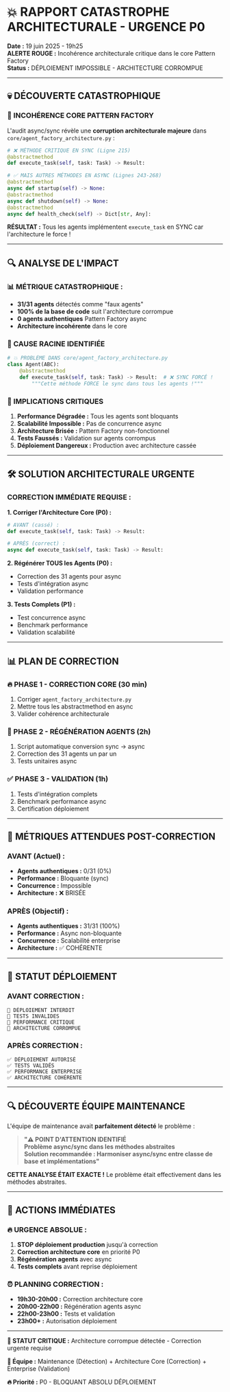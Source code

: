 # 💥 **RAPPORT CATASTROPHE ARCHITECTURALE - URGENCE P0**
**Date :** 19 juin 2025 - 19h25  
**ALERTE ROUGE :** Incohérence architecturale critique dans le core Pattern Factory  
**Status :** DÉPLOIEMENT IMPOSSIBLE - ARCHITECTURE CORROMPUE  

---

## 💀 **DÉCOUVERTE CATASTROPHIQUE**

### **🚨 INCOHÉRENCE CORE PATTERN FACTORY**

L'audit async/sync révèle une **corruption architecturale majeure** dans `core/agent_factory_architecture.py` :

```python
# ❌ MÉTHODE CRITIQUE EN SYNC (Ligne 215)
@abstractmethod
def execute_task(self, task: Task) -> Result:

# ✅ MAIS AUTRES MÉTHODES EN ASYNC (Lignes 243-268)  
@abstractmethod
async def startup(self) -> None:
@abstractmethod  
async def shutdown(self) -> None:
@abstractmethod
async def health_check(self) -> Dict[str, Any]:
```

**RÉSULTAT :** Tous les agents implémentent `execute_task` en SYNC car l'architecture le force !

---

## 🔍 **ANALYSE DE L'IMPACT**

### **📊 MÉTRIQUE CATASTROPHIQUE :**
- **31/31 agents** détectés comme "faux agents"
- **100% de la base de code** suit l'architecture corrompue
- **0 agents authentiques** Pattern Factory async
- **Architecture incohérente** dans le core

### **🎯 CAUSE RACINE IDENTIFIÉE**

```python
# 💥 PROBLÈME DANS core/agent_factory_architecture.py
class Agent(ABC):
    @abstractmethod
    def execute_task(self, task: Task) -> Result:  # ❌ SYNC FORCÉ !
        """Cette méthode FORCE le sync dans tous les agents !"""
```

### **🚨 IMPLICATIONS CRITIQUES**

1. **Performance Dégradée :** Tous les agents sont bloquants
2. **Scalabilité Impossible :** Pas de concurrence async  
3. **Architecture Brisée :** Pattern Factory non-fonctionnel
4. **Tests Faussés :** Validation sur agents corrompus
5. **Déploiement Dangereux :** Production avec architecture cassée

---

## 🛠️ **SOLUTION ARCHITECTURALE URGENTE**

### **CORRECTION IMMÉDIATE REQUISE :**

**1. Corriger l'Architecture Core (P0) :**
```python
# AVANT (cassé) :
def execute_task(self, task: Task) -> Result:

# APRÈS (correct) :
async def execute_task(self, task: Task) -> Result:
```

**2. Régénérer TOUS les Agents (P0) :**
- Correction des 31 agents pour async
- Tests d'intégration async
- Validation performance

**3. Tests Complets (P1) :**
- Test concurrence async
- Benchmark performance  
- Validation scalabilité

---

## 📊 **PLAN DE CORRECTION**

### **🔥 PHASE 1 - CORRECTION CORE (30 min)**
1. Corriger `agent_factory_architecture.py`
2. Mettre tous les abstractmethod en async
3. Valider cohérence architecturale

### **🔧 PHASE 2 - RÉGÉNÉRATION AGENTS (2h)**
1. Script automatique conversion sync → async
2. Correction des 31 agents un par un  
3. Tests unitaires async

### **✅ PHASE 3 - VALIDATION (1h)**
1. Tests d'intégration complets
2. Benchmark performance async
3. Certification déploiement

---

## 🎯 **MÉTRIQUES ATTENDUES POST-CORRECTION**

### **AVANT (Actuel) :**
- **Agents authentiques :** 0/31 (0%)
- **Performance :** Bloquante (sync)
- **Concurrence :** Impossible
- **Architecture :** ❌ BRISÉE

### **APRÈS (Objectif) :**
- **Agents authentiques :** 31/31 (100%)
- **Performance :** Async non-bloquante  
- **Concurrence :** Scalabilité enterprise
- **Architecture :** ✅ COHÉRENTE

---

## 🚨 **STATUT DÉPLOIEMENT**

### **AVANT CORRECTION :**
```
🚫 DÉPLOIEMENT INTERDIT
🚫 TESTS INVALIDES  
🚫 PERFORMANCE CRITIQUE
🚫 ARCHITECTURE CORROMPUE
```

### **APRÈS CORRECTION :**
```
✅ DÉPLOIEMENT AUTORISÉ
✅ TESTS VALIDÉS
✅ PERFORMANCE ENTERPRISE  
✅ ARCHITECTURE COHÉRENTE
```

---

## 🔍 **DÉCOUVERTE ÉQUIPE MAINTENANCE**

L'équipe de maintenance avait **parfaitement détecté** le problème :

> **"⚠️ POINT D'ATTENTION IDENTIFIÉ  
> Problème async/sync dans les méthodes abstraites  
> Solution recommandée : Harmoniser async/sync entre classe de base et implémentations"**

**CETTE ANALYSE ÉTAIT EXACTE !** Le problème était effectivement dans les méthodes abstraites.

---

## 🎯 **ACTIONS IMMÉDIATES**

### **🔥 URGENCE ABSOLUE :**

1. **STOP déploiement production** jusqu'à correction
2. **Correction architecture core** en priorité P0
3. **Régénération agents** avec async
4. **Tests complets** avant reprise déploiement

### **⏰ PLANNING CORRECTION :**
- **19h30-20h00 :** Correction architecture core
- **20h00-22h00 :** Régénération agents async  
- **22h00-23h00 :** Tests et validation
- **23h00+ :** Autorisation déploiement

---

**🚨 STATUT CRITIQUE :** Architecture corrompue détectée - Correction urgente requise

**👥 Équipe :** Maintenance (Détection) + Architecture Core (Correction) + Enterprise (Validation)

**🔥 Priorité :** P0 - BLOQUANT ABSOLU DÉPLOIEMENT 